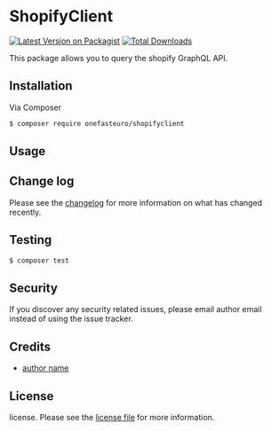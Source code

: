 # ShopifyClient

[![Latest Version on Packagist][ico-version]][link-packagist]
[![Total Downloads][ico-downloads]][link-downloads]

This package allows you to query the shopify GraphQL API.

## Installation

Via Composer

``` bash
$ composer require onefasteuro/shopifyclient
```

## Usage

## Change log

Please see the [changelog](changelog.md) for more information on what has changed recently.

## Testing

``` bash
$ composer test
```

## Security

If you discover any security related issues, please email author email instead of using the issue tracker.

## Credits

- [author name][link-author]

## License

license. Please see the [license file](license.md) for more information.

[ico-version]: https://img.shields.io/packagist/v/onefasteuro/shopify.svg?style=flat-square
[ico-downloads]: https://img.shields.io/packagist/dt/onefasteuro/shopify.svg?style=flat-square

[link-packagist]: https://packagist.org/packages/onefasteuro/shopifyclient
[link-downloads]: https://packagist.org/packages/onefasteuro/shopifyclient
[link-author]: https://github.com/onefasteuro